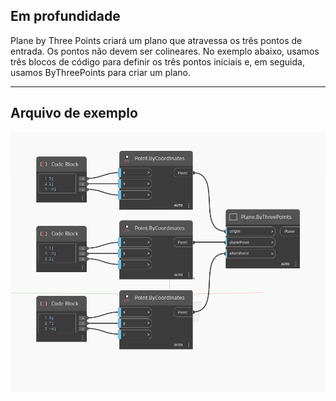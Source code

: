 ## Em profundidade
Plane by Three Points criará um plano que atravessa os três pontos de entrada. Os pontos não devem ser colineares. No exemplo abaixo, usamos três blocos de código para definir os três pontos iniciais e, em seguida, usamos ByThreePoints para criar um plano.
___
## Arquivo de exemplo

![ByThreePoints](./Autodesk.DesignScript.Geometry.Plane.ByThreePoints_img.jpg)

